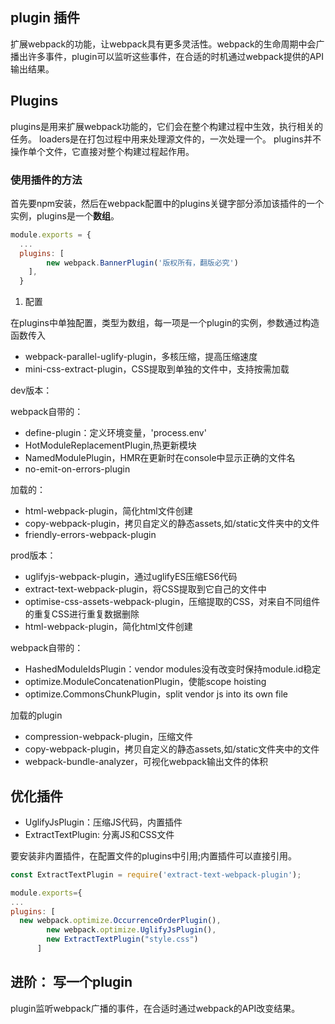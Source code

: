 ## plugin 插件
扩展webpack的功能，让webpack具有更多灵活性。webpack的生命周期中会广播出许多事件，plugin可以监听这些事件，在合适的时机通过webpack提供的API输出结果。

## Plugins
plugins是用来扩展webpack功能的，它们会在整个构建过程中生效，执行相关的任务。
loaders是在打包过程中用来处理源文件的，一次处理一个。
plugins并不操作单个文件，它直接对整个构建过程起作用。

### 使用插件的方法
首先要npm安装，然后在webpack配置中的plugins关键字部分添加该插件的一个实例，plugins是一个**数组**。
```javascript
module.exports = {
  ...
  plugins: [
        new webpack.BannerPlugin('版权所有，翻版必究')
    ],
  }

```

1. 配置

在plugins中单独配置，类型为数组，每一项是一个plugin的实例，参数通过构造函数传入
- webpack-parallel-uglify-plugin，多核压缩，提高压缩速度
- mini-css-extract-plugin，CSS提取到单独的文件中，支持按需加载

dev版本：

webpack自带的：
- define-plugin：定义环境变量，'process.env'
- HotModuleReplacementPlugin,热更新模块
- NamedModulePlugin，HMR在更新时在console中显示正确的文件名
- no-emit-on-errors-plugin

加载的：
- html-webpack-plugin，简化html文件创建
- copy-webpack-plugin，拷贝自定义的静态assets,如/static文件夹中的文件
- friendly-errors-webpack-plugin

prod版本：
- uglifyjs-webpack-plugin，通过uglifyES压缩ES6代码
- extract-text-webpack-plugin，将CSS提取到它自己的文件中
- optimise-css-assets-webpack-plugin，压缩提取的CSS，对来自不同组件的重复CSS进行重复数据删除
- html-webpack-plugin，简化html文件创建

webpack自带的：
- HashedModuleIdsPlugin：vendor modules没有改变时保持module.id稳定
- optimize.ModuleConcatenationPlugin，使能scope hoisting
- optimize.CommonsChunkPlugin，split vendor js into its own file

加载的plugin
- compression-webpack-plugin，压缩文件
- copy-webpack-plugin，拷贝自定义的静态assets,如/static文件夹中的文件
- webpack-bundle-analyzer，可视化webpack输出文件的体积

## 优化插件
- UglifyJsPlugin：压缩JS代码，内置插件
- ExtractTextPlugin: 分离JS和CSS文件

要安装非内置插件，在配置文件的plugins中引用;内置插件可以直接引用。
```javascript
const ExtractTextPlugin = require('extract-text-webpack-plugin');

module.exports={
...
plugins: [
  new webpack.optimize.OccurrenceOrderPlugin(),
        new webpack.optimize.UglifyJsPlugin(),
        new ExtractTextPlugin("style.css")
      ]
```

## 进阶： 写一个plugin
plugin监听webpack广播的事件，在合适时通过webpack的API改变结果。